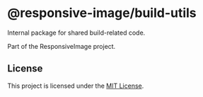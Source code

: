 # @responsive-image/build-utils

Internal package for shared build-related code.

Part of the ResponsiveImage project.

## License

This project is licensed under the [MIT License](../../LICENSE.md).

